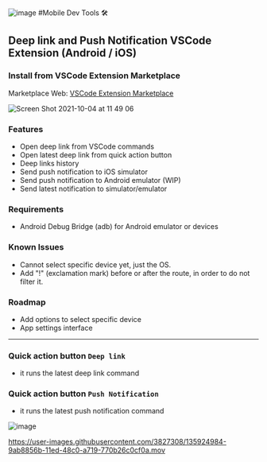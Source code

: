 ![image](https://user-images.githubusercontent.com/3827308/135861079-6f39a13a-393d-4fb6-a487-76652636cd0e.png)
#Mobile Dev Tools 🛠️
## Deep link and Push Notification VSCode Extension (Android / iOS)

### Install from VSCode Extension Marketplace
Marketplace Web: [VSCode Extension Marketplace](https://marketplace.visualstudio.com/items?itemName=emanuel-braz.deeplink)  
  
![Screen Shot 2021-10-04 at 11 49 06](https://user-images.githubusercontent.com/3827308/135874658-9d3f4225-c3ca-4a57-8fc0-59d55ac994c2.png)

  
### Features
- Open deep link from VSCode commands
- Open latest deep link from quick action button
- Deep links history
- Send push notification to iOS simulator
- Send push notification to Android emulator (WIP)
- Send latest notification to simulator/emulator

### Requirements
- Android Debug Bridge (adb) for Android emulator or devices

### Known Issues
- Cannot select specific device yet, just the OS.
- Add "!" (exclamation mark) before or after the route, in order to do not filter it.

### Roadmap
- Add options to select specific device
- App settings interface

---

### Quick action button `Deep link`
- it runs the latest deep link command  
### Quick action button `Push Notification`
- it runs the latest push notification command

![image](https://github.com/emanuel-braz/deeplink/assets/3827308/4ba5979f-f164-428f-9ac1-5a2fa7b92f2f)


https://user-images.githubusercontent.com/3827308/135924984-9ab8856b-11ed-48c0-a719-770b26c0cf0a.mov
